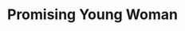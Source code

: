 ---
title: "Promising Young Woman"
year: 2020
rating: 2.5
stars: "★★½"
rewatched: false
permalink: "promising-young-woman"
watched_on: 2021-02-01
---